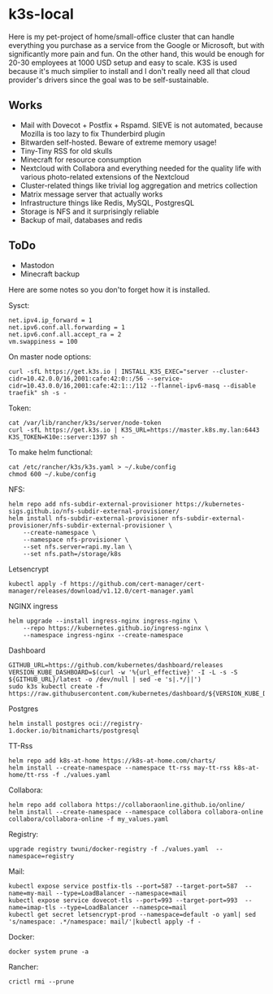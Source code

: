 # k3s-local

Here is my pet-project of home/small-office cluster that can handle everything you purchase as a service from the Google or Microsoft, but with significantly more pain and fun. On the other hand, this would be enough for 20-30 employees at 1000 USD setup and easy to scale. K3S is used because it's much simplier to install and I don't really need all that cloud provider's drivers since the goal was to be self-sustainable.

## Works

* Mail with Dovecot + Postfix + Rspamd. SIEVE is not automated, because Mozilla is too lazy to fix Thunderbird plugin
* Bitwarden self-hosted. Beware of extreme memory usage!
* Tiny-Tiny RSS for old skulls
* Minecraft for resource consumption
* Nextcloud with Collabora and everything needed for the quality life with various photo-related extensions of the Nextcloud
* Cluster-related things like trivial log aggregation and metrics collection
* Matrix message server that actually works
* Infrastructure things like Redis, MySQL, PostgresQL
* Storage is NFS and it surprisingly reliable
* Backup of mail, databases and redis  

## ToDo
* Mastodon
* Minecraft backup
 

Here are some notes so you don'to forget how it is installed.

Sysct:

```
net.ipv4.ip_forward = 1
net.ipv6.conf.all.forwarding = 1
net.ipv6.conf.all.accept_ra = 2
vm.swappiness = 100
```

On master node options:

```
curl -sfL https://get.k3s.io | INSTALL_K3S_EXEC="server --cluster-cidr=10.42.0.0/16,2001:cafe:42:0::/56 --service-cidr=10.43.0.0/16,2001:cafe:42:1::/112 --flannel-ipv6-masq --disable traefik" sh -s -
```

Token:

```
cat /var/lib/rancher/k3s/server/node-token
curl -sfL https://get.k3s.io | K3S_URL=https://master.k8s.my.lan:6443  K3S_TOKEN=K10e::server:1397 sh -
```

To make helm functional:

```
cat /etc/rancher/k3s/k3s.yaml > ~/.kube/config
chmod 600 ~/.kube/config
```

NFS:

```
helm repo add nfs-subdir-external-provisioner https://kubernetes-sigs.github.io/nfs-subdir-external-provisioner/
helm install nfs-subdir-external-provisioner nfs-subdir-external-provisioner/nfs-subdir-external-provisioner \
    --create-namespace \
    --namespace nfs-provisioner \
    --set nfs.server=rapi.my.lan \
    --set nfs.path=/storage/k8s
```

Letsencrypt

```
kubectl apply -f https://github.com/cert-manager/cert-manager/releases/download/v1.12.0/cert-manager.yaml
```

NGINX ingress

```
helm upgrade --install ingress-nginx ingress-nginx \
    --repo https://kubernetes.github.io/ingress-nginx \
    --namespace ingress-nginx --create-namespace
```

Dashboard

```
GITHUB_URL=https://github.com/kubernetes/dashboard/releases
VERSION_KUBE_DASHBOARD=$(curl -w '%{url_effective}' -I -L -s -S ${GITHUB_URL}/latest -o /dev/null | sed -e 's|.*/||')
sudo k3s kubectl create -f https://raw.githubusercontent.com/kubernetes/dashboard/${VERSION_KUBE_DASHBOARD}/aio/deploy/recommended.yaml
```

Postgres

```
helm install postgres oci://registry-1.docker.io/bitnamicharts/postgresql
```

TT-Rss

```
helm repo add k8s-at-home https://k8s-at-home.com/charts/
helm install --create-namespace --namespace tt-rss may-tt-rss k8s-at-home/tt-rss -f ./values.yaml
```

Collabora:

```
helm repo add collabora https://collaboraonline.github.io/online/
helm install --create-namespace --namespace collabora collabora-online collabora/collabora-online -f my_values.yaml
```

Registry:

```
upgrade registry twuni/docker-registry -f ./values.yaml  --namespace=registry
```

Mail:

```
kubectl expose service postfix-tls --port=587 --target-port=587  --name=my-mail --type=LoadBalancer --namespace=mail
kubectl expose service dovecot-tls --port=993 --target-port=993  --name=imap-tls --type=LoadBalancer --namespce=mail
kubectl get secret letsencrypt-prod --namespace=default -o yaml| sed 's/namespace: .*/namespace: mail/'|kubectl apply -f -
```


Docker:

```
docker system prune -a
```


Rancher:

```
crictl rmi --prune
```
